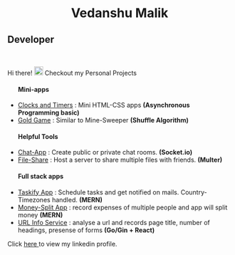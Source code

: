 
<h1 align="center">Vedanshu Malik</h1>
<h2>Developer</h2>
<br>

<p>Hi there! <img src="https://user-images.githubusercontent.com/42378118/110234147-e3259600-7f4e-11eb-95be-0c4047144dea.gif" width="20"> Checkout my Personal Projects </p>

<ul>
  <h4>Mini-apps</h4>
  <li><a href="https://github.com/MalikVedanshu/clocks">Clocks and Timers</a> : Mini HTML-CSS apps <b>(Asynchronous Programming basic) </b> </li>
  <li><a href="https://github.com/MalikVedanshu/goldGame">Gold Game</a> : Similar to Mine-Sweeper <b>(Shuffle Algorithm)</b></li>
</ul>

<ul>
  <h4>Helpful Tools</h4>
  <li><a href="https://github.com/MalikVedanshu/chat-app">Chat-App</a> : Create public or private chat rooms. <b>(Socket.io)</b></li>
  <li><a href="https://github.com/MalikVedanshu/fileShare">File-Share</a> : Host a server to share multiple files with friends. <b> (Multer)</b></li>
  
</ul>

<ul>
  <h4>Full stack apps</h4>
  <li><a href="https://github.com/MalikVedanshu/mytaskyapp">Taskify App</a> : Schedule tasks and get notified on mails. Country-Timezones handled. <b>(MERN)</b></li>
  <li><a href="https://github.com/MalikVedanshu/tripMoneySplitNotepad">Money-Split App</a> : record expenses of multiple people and app will split money <b>(MERN)</b> </li>
  <li><a href="https://github.com/MalikVedanshu/url-info-service-sykell">URL Info Service</a> : analyse a url and records page title, number of headings, presense of forms <b>(Go/Gin + React)</b> </li>

  
</ul>

<span>Click <a href="https://www.linkedin.com/in/vedanshu-malik/"> here </a> to view my linkedin profile.</span>
